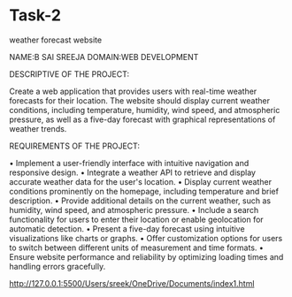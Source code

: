 # Task-2
weather forecast website

NAME:B SAI SREEJA
DOMAIN:WEB DEVELOPMENT

DESCRIPTIVE  OF THE PROJECT:

Create a web application that provides users with real-time weather forecasts for their location. The
website should display current weather conditions, including temperature, humidity, wind speed, and
atmospheric pressure, as well as a five-day forecast with graphical representations of weather
trends.

REQUIREMENTS OF THE PROJECT:

• Implement a user-friendly interface with intuitive navigation and responsive design. 
• Integrate a weather API to retrieve and display accurate weather data for the user's location. 
• Display current weather conditions prominently on the homepage, including temperature and brief
description. 
• Provide additional details on the current weather, such as humidity, wind speed, and atmospheric
pressure.
• Include a search functionality for users to enter their location or enable geolocation for automatic
detection. 
• Present a five-day forecast using intuitive visualizations like charts or graphs. 
• Offer customization options for users to switch between different units of measurement and time
formats. 
• Ensure website performance and reliability by optimizing loading times and handling errors
gracefully.

http://127.0.0.1:5500/Users/sreek/OneDrive/Documents/index1.html


